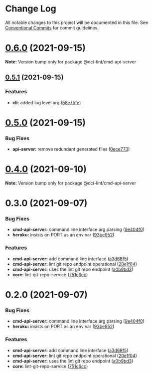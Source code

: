 # Change Log

All notable changes to this project will be documented in this file.
See [Conventional Commits](https://conventionalcommits.org) for commit guidelines.

# [0.6.0](https://github.com/petermetz/dci-lint/compare/v0.5.1...v0.6.0) (2021-09-15)

**Note:** Version bump only for package @dci-lint/cmd-api-server





## [0.5.1](https://github.com/petermetz/dci-lint/compare/v0.5.0...v0.5.1) (2021-09-15)


### Features

* **cli:** added log level arg ([58e7bfe](https://github.com/petermetz/dci-lint/commit/58e7bfee5a51c5b3ac86312d4addbfe758cc0b7a))





# [0.5.0](https://github.com/petermetz/dci-lint/compare/v0.4.0...v0.5.0) (2021-09-15)


### Bug Fixes

* **api-server:** remove redundant generated files ([0ece773](https://github.com/petermetz/dci-lint/commit/0ece7733f1d7a4d3f43e02eb0d9197450ce0cf85))





# [0.4.0](https://github.com/petermetz/dci-lint/compare/v0.3.0...v0.4.0) (2021-09-10)

**Note:** Version bump only for package @dci-lint/cmd-api-server





# 0.3.0 (2021-09-07)


### Bug Fixes

* **cmd-api-server:** command line interface arg parsing ([9e404f0](https://github.com/petermetz/dci-lint/commit/9e404f0158a7672c30a45ac40e12a7150f873f89))
* **heroku:** insists on PORT as an env var ([93be952](https://github.com/petermetz/dci-lint/commit/93be95279be6b97c198f8f5761469c937bfa1a7b))


### Features

* **cmd-api-server:** add command line interface ([a3d68f5](https://github.com/petermetz/dci-lint/commit/a3d68f5b5a55b1a6a01b63927f02893c07babfba))
* **cmd-api-server:** lint git repo endpoint operational ([20e1f04](https://github.com/petermetz/dci-lint/commit/20e1f04e3dfaa45cdca94d5f7a3e977fc3077570))
* **cmd-api-server:** uses the lint git repo endpoint ([a0b9bd3](https://github.com/petermetz/dci-lint/commit/a0b9bd3a6bfebd7bac8705a84a75d0d279f2acac))
* **core:** lint-git-repo-service ([751c6cc](https://github.com/petermetz/dci-lint/commit/751c6cca0c6c2783bbd87d72246e4be5d9784fa7))





# 0.2.0 (2021-09-07)


### Bug Fixes

* **cmd-api-server:** command line interface arg parsing ([9e404f0](https://github.com/petermetz/dci-lint/commit/9e404f0158a7672c30a45ac40e12a7150f873f89))
* **heroku:** insists on PORT as an env var ([93be952](https://github.com/petermetz/dci-lint/commit/93be95279be6b97c198f8f5761469c937bfa1a7b))


### Features

* **cmd-api-server:** add command line interface ([a3d68f5](https://github.com/petermetz/dci-lint/commit/a3d68f5b5a55b1a6a01b63927f02893c07babfba))
* **cmd-api-server:** lint git repo endpoint operational ([20e1f04](https://github.com/petermetz/dci-lint/commit/20e1f04e3dfaa45cdca94d5f7a3e977fc3077570))
* **cmd-api-server:** uses the lint git repo endpoint ([a0b9bd3](https://github.com/petermetz/dci-lint/commit/a0b9bd3a6bfebd7bac8705a84a75d0d279f2acac))
* **core:** lint-git-repo-service ([751c6cc](https://github.com/petermetz/dci-lint/commit/751c6cca0c6c2783bbd87d72246e4be5d9784fa7))
